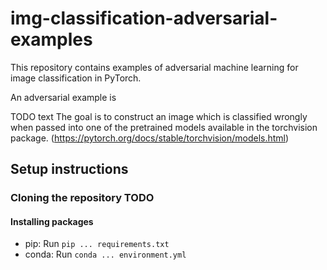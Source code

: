 # img-classification-adversarial-examples
This repository contains examples of adversarial machine learning for image classification in PyTorch.

An adversarial example is

TODO text The goal is to construct an image which is classified wrongly when passed into one of the pretrained models available in the torchvision package. (https://pytorch.org/docs/stable/torchvision/models.html)

## Setup instructions
### Cloning the repository TODO

#### Installing packages

* pip: Run `pip ... requirements.txt`
* conda: Run `conda ... environment.yml`
